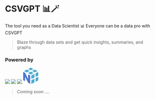 # CSVGPT 📊🪄

The tool you need as a Data Scientist 📊
Everyone can be a data pro with CSVGPT

> Blaze through data sets and get quick insights, summaries, and graphs


### Powered by
<img src="https://github.com/Emad-Eldin-G/CSVGPT/blob/main/static/streamlit" width=50>
<img src="https://github.com/Emad-Eldin-G/CSVGPT/blob/main/static/pandasi" width=50>
<img src="https://github.com/Emad-Eldin-G/CSVGPT/blob/main/static/pandas" width=50>
<img src="https://github.com/Emad-Eldin-G/CSVGPT/blob/main/static/numpy.png" width=50>

> Coming soon ....
